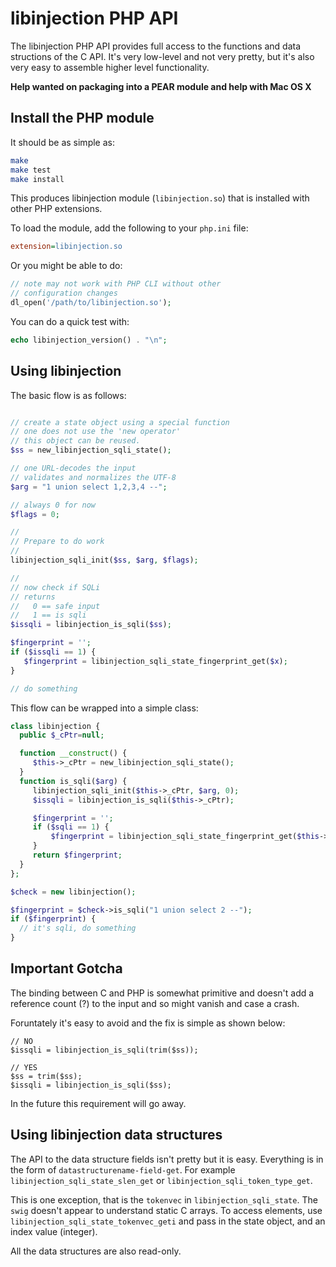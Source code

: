 libinjection PHP API
=================================

The libinjection PHP API provides full access to the functions
and data structions of the C API.  It's very low-level and not
very pretty, but it's also very easy to assemble higher level
functionality.

<p><b>
Help wanted on packaging into a PEAR module and help with Mac OS X
</b></p>

Install the PHP module
-------------------------

It should be as simple as:

```bash
make
make test
make install
```

This produces libinjection module (`libinjection.so`) that is installed with other
PHP extensions.

To load the module, add the following to your `php.ini` file:

```ini
extension=libinjection.so
```

Or you might be able to do:

```php
// note may not work with PHP CLI without other
// configuration changes
dl_open('/path/to/libinjection.so');
```

You can do a quick test with:

```php
echo libinjection_version() . "\n";
```


Using libinjection
-------------------------

The basic flow is as follows:

```php

// create a state object using a special function
// one does not use the 'new operator'
// this object can be reused.
$ss = new_libinjection_sqli_state();

// one URL-decodes the input
// validates and normalizes the UTF-8
$arg = "1 union select 1,2,3,4 --";

// always 0 for now
$flags = 0;

//
// Prepare to do work
//
libinjection_sqli_init($ss, $arg, $flags);

//
// now check if SQLi
// returns
//   0 == safe input
//   1 == is sqli
$issqli = libinjection_is_sqli($ss);

$fingerprint = '';
if ($issqli == 1) {
   $fingerprint = libinjection_sqli_state_fingerprint_get($x);
}

// do something

```

This flow can be wrapped into a simple class:

```php
class libinjection {
  public $_cPtr=null;

  function __construct() {
     $this->_cPtr = new_libinjection_sqli_state();
  }
  function is_sqli($arg) {
     libinjection_sqli_init($this->_cPtr, $arg, 0);
     $issqli = libinjection_is_sqli($this->_cPtr);

     $fingerprint = '';
     if ($sqli == 1) {
         $fingerprint = libinjection_sqli_state_fingerprint_get($this->_cPtr);
     }
     return $fingerprint;
  }
};

$check = new libinjection();

$fingerprint = $check->is_sqli("1 union select 2 --");
if ($fingerprint) {
  // it's sqli, do something
}
```

Important Gotcha
----------------------------------

The binding between C and PHP is somewhat primitive and doesn't
add a reference count (?) to the input and so might vanish and
case a crash.

Foruntately it's easy to avoid and the fix is simple as shown below:

```
// NO
$issqli = libinjection_is_sqli(trim($ss));

// YES
$ss = trim($ss);
$issqli = libinjection_is_sqli($ss);
```

In the future this requirement will go away.


Using libinjection data structures
----------------------------------

The API to the data structure fields isn't pretty but it is easy.
Everything is in the form of `datastructurename-field-get`.  For
example `libinjection_sqli_state_slen_get` or
`libinjection_sqli_token_type_get`.

This is one exception, that is the `tokenvec` in
`libinjection_sqli_state`.  The `swig` doesn't appear to understand
static C arrays.  To access elements, use
`libinjection_sqli_state_tokenvec_geti` and pass in the state object,
and an index value (integer).

All the data structures are also read-only.


